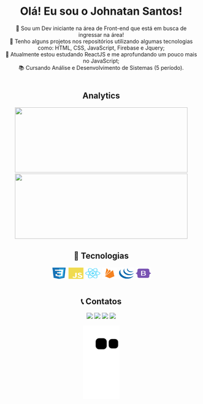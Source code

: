 <h1 align="center">Olá! Eu sou o Johnatan Santos!</h1>
<div align="center">
 👋 Sou um Dev iniciante na área de Front-end que está em busca de ingressar na área!
 <br>
 🔭 Tenho alguns projetos nos repositórios utilizando algumas tecnologias como: HTML, CSS, JavaScript, Firebase e Jquery;
 <br>
 🌱 Atualmente estou estudando ReactJS e me aprofundando um pouco mais no JavaScript;
 <br>
 📚 Cursando Análise e Desenvolvimento de Sistemas (5 período).
</div>

<br>


<div align="center">
  <h2>Analytics</h2>
  <img width="450em" height="170em" src="https://github-readme-stats.vercel.app/api?username=johnatanSO&show_icons=true&theme=monokai&include_all_commits=true&count_private=true"/>
  <img width="450em" height="170em"  src="https://github-readme-stats.vercel.app/api/top-langs/?username=johnatanSO&layout=compact&langs_count=7&theme=monokai"/>
</div>
  
>
<div align="center" style="display: inline_block">
  <h2>🚀 Tecnologias </h2
    <img align="center" alt="John-HTML" height="30" width="40"                src="https://raw.githubusercontent.com/devicons/devicon/master/icons/html5/html5-original.svg">
    <img align="center" alt="John-CSS" height="30" width="40" src="https://raw.githubusercontent.com/devicons/devicon/master/icons/css3/css3-original.svg">
    <img align="center" alt="John-JS" height="30" width="40" src="https://raw.githubusercontent.com/devicons/devicon/master/icons/javascript/javascript-plain.svg">
    <img align="center" alt="John-React" height="30" width="40" src="https://raw.githubusercontent.com/devicons/devicon/master/icons/react/react-original.svg">
    <img align="center" alt="John-Firebase" height="30" width="40" src="https://raw.githubusercontent.com/devicons/devicon/master/icons/firebase/firebase-plain.svg">
    <img align="center" alt="John-Jquery" height="30" width="40" src="https://raw.githubusercontent.com/devicons/devicon/master/icons/jquery/jquery-original.svg">
    <img align="center" alt="John-Bootstrap" height="30" width="40" src="https://raw.githubusercontent.com/devicons/devicon/master/icons/bootstrap/bootstrap-plain.svg">
  
</div>
    
  
  <br>
<div align="center"> 
  <h2>📞 Contatos</h2>
  <a href="https://instagram.com/john.s.o" target="_blank"><img src="https://img.shields.io/badge/-Instagram-%23E4405F?style=for-the-badge&logo=instagram&logoColor=white" target="_blank"></a>
  <a href = "mailto:devsantosjohn@gmail.com"><img src="https://img.shields.io/badge/-Gmail-%23333?style=for-the-badge&logo=gmail&logoColor=white" target="_blank"></a>
  <a href="https://www.linkedin.com/in/johnatan-santos" target="_blank"><img src="https://img.shields.io/badge/-LinkedIn-%230077B5?style=for-the-badge&logo=linkedin&logoColor=white" target="_blank"></a>
 <a href="https://wa.me/61984022596" target="_blank"><img src="https://img.shields.io/badge/-Whatsapp-4af23?style=for-the-badge&logo=whatsapp&logoColor=white" target="_blank"></a>
 
 
  ![Snake animation](https://github.com/johnatanSO/johnatanSO/blob/output/github-contribution-grid-snake.svg)
</div>

